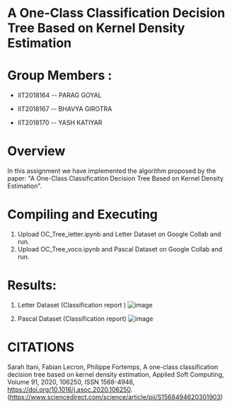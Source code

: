 # A One-Class Classification Decision Tree Based on Kernel Density Estimation
# Group Members :
* IIT2018164 -- PARAG GOYAL

* IIT2018167 -- BHAVYA GIROTRA

* IIT2018170 -- YASH KATIYAR


# Overview  
In this assignment we have implemented the algorithm proposed by the paper: "A One-Class Classification Decision Tree Based on Kernel Density Estimation".

# Compiling and Executing
1. Upload OC_Tree_letter.ipynb and Letter Dataset on Google Collab and run.
2. Upload OC_Tree_voco.ipynb and Pascal Dataset on Google Collab and run. 

# Results:
1. Letter Dataset (Classification report )
![image](https://user-images.githubusercontent.com/58623921/112709103-7150c480-8edc-11eb-8488-db08c154730a.png)

2. Pascal Dataset (Classification report)
![image](https://user-images.githubusercontent.com/58623921/112709109-7c0b5980-8edc-11eb-9777-ded20dfc4f07.png)


# CITATIONS
Sarah Itani, Fabian Lecron, Philippe Fortemps,
A one-class classification decision tree based on kernel density estimation,
Applied Soft Computing,
Volume 91,
2020,
106250,
ISSN 1568-4946,
https://doi.org/10.1016/j.asoc.2020.106250.
(https://www.sciencedirect.com/science/article/pii/S1568494620301903)
